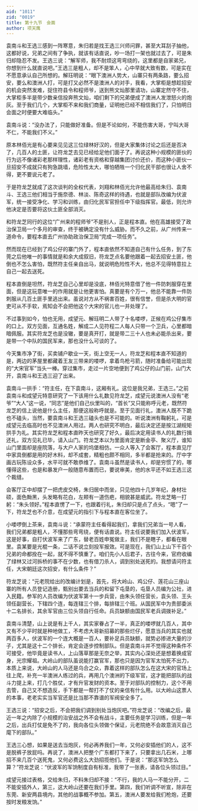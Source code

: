 ```yaml
---
aid: "1011"
zid: "0019"
title: 第十九节　会面
author: 项天鹰
---
```


袁南斗和王选三感到一阵寒意，朱归若是找王选三兴师问罪，甚至大耳刮子抽他，这都好说，兄弟之间有了争执，就该有话直说，吵一场打一架也就过去了，可是朱归却隐忍不发。王选三说：“解军师，我不耐烦这弯弯绕的，这里都是自家弟兄，你想到什么就直说吧。”王选三是粗人，却不是笨人，心中早就大致有数，可是实在不愿意承认自己所想的。解珏明说：“眼下澳洲人势大，山寨只有两条路，要么招安，要么和澳洲人打，可是打又必然不是澳洲人的对手，我看，大掌柜是想趁招安的机会突然发难，捉住符县令和程师爷，送到熊文灿那里请功，山寨定然守不住，大掌柜多半是带少数亲信投奔熊文灿，咱们剩下的兄弟便成了澳洲人发泄怒火的炮灰。至于我们几个，大掌柜不来和我们商量，证明他已经不相信我们了，只怕明日会面之时便要大难临头。”

袁南斗说：“没办法了，只能做好准备。但是不论如何，不能伤害大哥，宁叫大哥不仁，不能我们不义。”

原本林佰光是有心要来见见这三位绿林好汉的，但是大家集体讨论之后还是否决了，几百人的土匪，让符龙芝去见已经给足他们面子了。再说这种小规模的匪伙的行为远不像诸彩老那样理性，诸彩老有资格和穿越集团讨价还价，而这种小匪伙一旦招安不成就只有狗急跳墙，危险性太大，哪怕牺牲一个归化民干部也很让人舍不得，更不要说元老了。

于是符龙芝就成了这次谈判的全权代表，刘翔和林佰光允许他最高给朱归、袁南斗、王选三他们相当于施奈德、林淡、陈奇这样的待遇，也就是部队改编为伏波军，统一接受净化、学习和训练，由归化民军官担任中下级指挥官。最低，则允许他决定是否要将这伙土匪全部消灭。

和符龙芝同行的这位“广州来的程师爷”不是别人，正是程本直。他在高雄接受了政治保卫局一个多月的审查，终于被确定没有什么威胁。而不久之前，从广州传来一道命令，要程本直去广州协助政治保卫局“完成一项任务”。

然而现在已经到了鸡公仔的寨门外了，程本直依然不知道自己有什么任务，到了东莞之后他唯一的事情就是和余大成叙旧，符龙芝点名要他跟着一起去招安土匪，他倒也不怎么害怕，既然符主任亲自出马，就说明危险性不大，他总不见得特意拉上自己一起去送死。

程本直倒是坦然，符龙芝自己心里却是没底，林佰光特意借了他一件防刺服穿在里面，但是这玩意唯一的作用就是让他更害怕。真要是有个万一，他总不能靠一件防刺服从几百土匪手里逃出来。虽说对方从不祸害百姓，很有信誉，但是杀大明的官吏可从不手软，焉知会不会把他这个大宋的官儿也一并处理了。

不过事到如今，怕也无用，成望元、解珏明二人带了十名喽啰，正候在鸡公仔集市的口上。双方见面，互通名姓，解成二人见符程二人每人只带一个卫兵，心里都暗暗佩服。其实符龙芝也是没辙，要是真开打，就是带二三十人也未必能杀出来，要是带一个中队的国民军来，那也没什么可谈的了。

今天集市净了街，买卖铺户歇业一天，街上空无一人，符龙芝和程本直不知道的是，两边的茅屋里都藏着王友三带来的喽啰，拿着鸟枪弓箭，随时准备给可能出现的“大宋官军”当头一棒。穿过集市，走过一片空地便到了鸡公仔的山门前，山门大开，袁南斗和王选三迎了出来。

袁南斗一拱手：“符主任，在下袁南斗，这厢有礼。这位是我兄弟，王选三。”之前袁南斗和成望元特意研究了一下该用什么礼数见符龙芝，成望元说澳洲人没有“老爷”“大人”这一说，“同志”是他们自己伙里叫的，“首长”又只能称呼元老，既然符龙芝的信上说他是什么主任，那便这般称呼就是。至于见面行礼，澳洲人既不下跪也不磕头，当然，要袁南斗和王选三磕头也是不可能的。听说澳洲有鞠躬礼，可是成望元去临高时也不见澳洲人用过。两人也研究不明白，最后决定还是按江湖规矩拱手为礼。其实符龙芝和程本直昨天也研究了好久，最后决定用读书人的礼数行揖还礼，双方见礼已毕，请入山门。符龙芝本以为里面肯定是断金亭、聚义厅，谁知山门里面却是座院落，与大户人家的坞堡相仿。一众人等入了会客厅，程本直见厅中家具倒都是用的好木料，却不成套，精粗也颇不相同，多半都是抢来的。厅中字画古玩陈设众多，水平可就不敢恭维了。袁南斗虽然是读书人，却是穷惯了的，哪懂得这些，也是和暴发户一般随意布置而已，要说审美，他的水平还不如王选三这个裁缝。

会客厅正中却摆了一把虎皮交椅，朱归居中而坐，只见他四十几岁年纪，身材壮硕，面色黝黑，头发略有花白，左颊有一道伤疤，相貌甚是威武。符龙芝略一打躬：“朱头领好。”程本直愣了一下，也跟着行礼，朱归却只是点了点头，“嗯”了一下，符龙芝也不介意，在成望元的指引下与程本直在客位坐了。

小喽啰倒上茶来，袁南斗说：“承蒙符主任看得起我们，拿我们兄弟当一号人看，我们兄弟都是粗人，不懂那些弯弯绕，便有话直说。符主任说要我们加入伏波军，这是好事，自打伏波军来了广东，替老百姓申冤做主，我们不是瞎子，都看在眼里。袁某要是光棍一条，二话不说立刻投军报效。可是现在，我们山上山下千百个兄弟的命都拴在一起，就不得不慎重了。咱们先小人后君子，古往今来，官府收编了绿林又过河拆桥的事不在少数，也有借刀杀人，调到别处送死的。我想请问符主任，大宋朝廷这次招安，有什么条件？”

符龙芝说：“元老院给出的改编计划是，首先，将大岭山、鸡公仔、莲花山三座山寨的所有人员登记造册，甄别出要去当兵的和留下屯垦的，屯垦人员编为公社，进入民籍。参军的人员改编为伏波军第十一步兵营，由朱头领任营长，袁头领、王头领任副营长，下辖四个连，每连辖三个排，每排辖三个班。从国民军中为贵部委派十二名排长，其余军官由三位头领自行任命。兵员缺额由国民军老兵调拨补足。”

袁南斗清楚，山上说是有上千人，其实家眷占了一半，真正的喽啰就几百人，其中又有不少平时就是种地做工，不考虑大哥新招募的那些烂仔，愿意当兵的其实也就两百多人，伏波军的一个连大概是一百人，要补足兵员缺额，就势必掺进大量的沙子，尤其是这十二个排长，肯定会逐步控制部队。但是袁南斗并不觉得这种条件不可接受，他毕竟是读书人，上山落草那是无奈之举，其实内心深处还是想着换成官身，光宗耀祖。大岭山的部队虽说能打赢官军，那也只是因为官军太怕死不出力，本质上来说，大岭山的人马还是乌合之众，靠着这样的部队怎么在这大宋的官场上往上爬，补充一半澳洲人练过的兵，再用几个澳洲的下级军官，这才能把部队的战斗力提上来，打几个胜仗，才有升官发财的资本。至于对部队的控制力，这个不用去管，自己又不想造反，手下都是一帮打不了仗的亲信有什么用。以大岭山这票人的本事，老老实实当军官还是比当那不靠谱的军阀安全多了。

王选三说：“招安之后，不会把我们调到别处当炮灰吧。”符龙芝说：“改编之后，最近一年之内除了小规模的治安战之外不会有战斗，主要任务是学习训练，但是一年之后，出兵打仗是免不了的，我向各位头领做个保证，元老院绝不会故意消灭自己麾下的部队。”

王选三心想，如果是送去当炮灰，何必再养我们一年，又何必安插他们的人，这不是脱裤子放屁吗。再说了，澳洲人把整个广东都打下来了，只要拿出几石米，上哪招不来几百个送死鬼，又何必费这么大劲招揽他们。于是说：“那这军饷怎么算？”符龙芝说：“伏波军的军饷制度自有标准，我带了一张表，请各位头领过目。”

成望元接过表格，交给朱归，不料朱归却不接：“不行，我的人马一不能分开，二不能安插外人，第三，这大岭山还要在我们手里。第四，我们听调不听宣，除非在东莞、新安两县境内，其他的战事概不参加。第五，澳洲人要发给我们枪炮，还要按时发粮发饷。”
